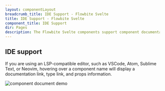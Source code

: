 ```yaml
---
layout: componentLayout
breadcrumb_title: IDE Support - Flowbite Svelte
title: IDE Support - Flowbite Svelte
component_title: IDE Support
dir: Pages
description: The Flowbite Svelte components support component documentation.
---
```


## IDE support

If you are using an LSP-compatible editor, such as VSCode, Atom, Sublime Text, or Neovim, hovering over a component name will display a documentation link, type link, and props information.

<script lang="ts">
  import { Img } from 'flowbite-svelte';
</script>

<Img src='/images/compo-doc.png' alt="component document demo" />
